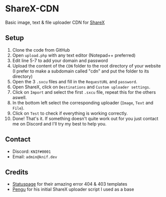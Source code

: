 # ShareX-CDN
 Basic image, text & file uploader CDN for [ShareX](https://getsharex.com)

## Setup
1. Clone the code from GitHub
2. Open `upload.php` with any text editor (Notepad++ preferred)
3. Edit line 5-7 to add your domain and password
4. Upload the content of the `CDN` folder to the root directory of your website (I prefer to make a subdomain called "cdn" and put the folder to its directory)
5. Open the 3 `.sxcu` files and fill in the `RequestURL` and `password`.
6. Open ShareX, click on `Destinations` and `Custom uploader settings`.
7. Click on `Import` and select the first `.sxcu` file, repeat this for the others aswell.
8. In the bottom left select the corresponding uploader (`Image`, `Text` and `File`).
9. Click on `Test` to check if everything is working correctly.
10. Done! That's it. If something doesn't quite work out for you just contact me on Discord and I'll try my best to help you.

## Contact
- Discord: `KNIF#0001`
- Email: `admin@knif.dev`

## Credits
- [Statuspage](https://better-error-pages.statuspage.io) for their amazing error 404 & 403 templates
- [Pengu](https://youtu.be/9jcof4MACM0) for his initial ShareX uploader script I used as a base
